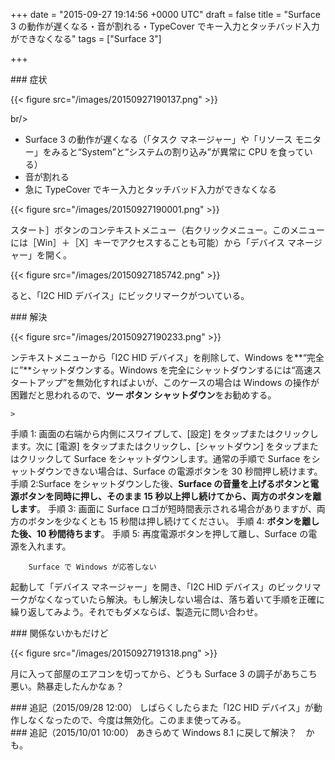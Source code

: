 
+++
date = "2015-09-27 19:14:56 +0000 UTC"
draft = false
title = "Surface 3 の動作が遅くなる・音が割れる・TypeCover でキー入力とタッチバッド入力ができなくなる"
tags = ["Surface 3"]

+++
<div class="section">
    ### 症状
    

{{< figure src="/images/20150927190137.png"  >}}

br/>


<ul>
<li>Surface 3 の動作が遅くなる（「タスク マネージャー」や「リソース モニター」をみると“System”と“システムの割り込み”が異常に CPU を食っている）</li>
<li>音が割れる</li>
<li>急に TypeCover でキー入力とタッチバッド入力ができなくなる</li>
</ul>

{{< figure src="/images/20150927190001.png"  >}}

スタート］ボタンのコンテキストメニュー（右クリックメニュー。このメニューには［Win］＋［X］キーでアクセスすることも可能）から「デバイス マネージャー」を開く。

{{< figure src="/images/20150927185742.png"  >}}

ると、「I2C HID デバイス」にビックリマークがついている。

</div>
<div class="section">
    ### 解決
    

{{< figure src="/images/20150927190233.png"  >}}

ンテキストメニューから「I2C HID デバイス」を削除して、Windows を**“完全に”**シャットダウンする。Windows を完全にシャットダウンするには“高速スタートアップ”を無効化すればよいが、このケースの場合は Windows の操作が困難だと思われるので、**ツー ボタン シャットダウン**をお勧めする。

    >
        

手順 1: 画面の右端から内側にスワイプして、[設定] をタップまたはクリックします。次に [電源] をタップまたはクリックし、[シャットダウン] をタップまたはクリックして Surface をシャットダウンします。通常の手順で Surface をシャットダウンできない場合は、Surface の電源ボタンを 30 秒間押し続けます。
手順 2:Surface をシャットダウンした後、**Surface の音量を上げるボタンと電源ボタンを同時に押し、そのまま 15 秒以上押し続けてから、両方のボタンを離します**。
手順 3: 画面に Surface ロゴが短時間表示される場合がありますが、両方のボタンを少なくとも 15 秒間は押し続けてください。
手順 4: **ボタンを離した後、10 秒間待ちます**。
手順 5: 再度電源ボタンを押して離し、Surface の電源を入れます。

        Surface で Windows が応答しない
    
起動して「デバイス マネージャー」を開き、「I2C HID デバイス」のビックリマークがなくなっていたら解決。もし解決しない場合は、落ち着いて手順を正確に繰り返してみよう。それでもダメならば、製造元に問い合わせ。

</div>
<div class="section">
    ### 関係ないかもだけど
    

{{< figure src="/images/20150927191318.png"  >}}

月に入って部屋のエアコンを切ってから、どうも Surface 3 の調子があちこち悪い。熱暴走したんかなぁ？

</div>
<div class="section">
    ### 追記（2015/09/28 12:00）
    しばらくしたらまた「I2C HID デバイス」が動作しなくなったので、今度は無効化。このまま使ってみる。

</div>
<div class="section">
    ### 追記（2015/10/01 10:00）
    あきらめて Windows 8.1 に戻して解決？　かも。

</div>

